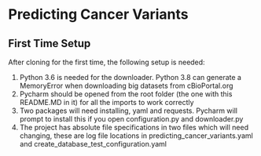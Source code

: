 # Predicting Cancer Variants

## First Time Setup
After cloning for the first time, the following setup is needed:
1. Python 3.6 is needed for the downloader. Python 3.8 can generate a MemoryError when downloading big datasets from cBioPortal.org
2. Pycharm should be opened from the root folder (the one with this README.MD in it) for all the imports to work correctly
3. Two packages will need installing, yaml and requests. Pycharm will prompt to install this if you open configuration.py and downloader.py
4. The project has absolute file specifications in two files which will need changing, these are log file locations in predicting_cancer_variants.yaml and create_database_test_configuration.yaml
